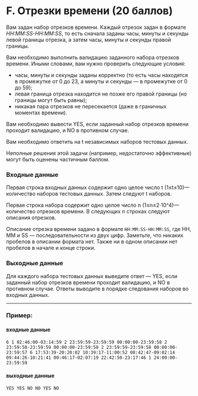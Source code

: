 # F. Отрезки времени (20 баллов)

Вам задан набор отрезков времени. Каждый отрезок задан в формате _HH:MM:SS-HH:MM:SS_, то есть сначала заданы часы, минуты 
и секунды левой границы отрезка, а затем часы, минуты и секунды правой границы.

Вам необходимо выполнить валидацию заданного набора отрезков времени. Иными словами, вам нужно проверить следующие условия:
* часы, минуты и секунды заданы корректно (то есть часы находятся в промежутке от 0 до 23, а минуты и секунды — в промежутке от 0 до 59);
* левая граница отрезка находится не позже его правой границы (но границы могут быть равны);
* никакая пара отрезков не пересекается (даже в граничных моментах времени).

Вам необходимо вывести YES, если заданный набор отрезков времени проходит валидацию, и NO в противном случае.

Вам необходимо ответить на t независимых наборов тестовых данных.

Неполные решения этой задачи (например, недостаточно эффективные) могут быть оценены частичным баллом.

### Входные данные

Первая строка входных данных содержит одно целое число t (1≤t≤10)— количество наборов тестовых данных. Затем следуют t наборов.

Первая строка набора содержит одно целое число n (1≤n≤2⋅10^4)— количество отрезков времени. В следующих n строках следуют описания отрезков.

Описание отрезка времени задано в формате `HH:MM:SS-HH:MM:SS`, где HH, MM и SS — последовательности из двух цифр. 
Заметьте, что никаких пробелов в описании формата нет. Также ни в одном описании нет пробелов в начале и конце строки.

### Выходные данные

Для каждого набора тестовых данных выведите ответ — YES, если заданный набор отрезков времени проходит валидацию, и NO в противном случае. 
Ответы выводите в порядке следования наборов во входных данных.
___
### Пример:

#### входные данные

`
6
1
02:46:00-03:14:59
2
23:59:59-23:59:59
00:00:00-23:59:58
2
23:59:58-23:59:59
00:00:00-23:59:58
2
23:59:59-23:59:58
00:00:00-23:59:57
6
17:53:39-20:20:02
10:39:17-11:00:52
08:42:47-09:02:14
09:44:26-10:21:41
00:46:17-02:07:19
22:42:50-23:17:46
1
24:00:00-23:59:59
`

#### выходные данные

`
YES
YES
NO
NO
YES
NO
`
